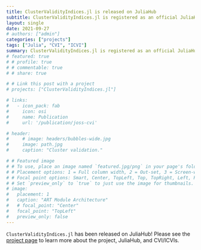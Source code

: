```yaml
---
title: ClusterValidityIndices.jl is released on JuliaHub
subtitle: ClusterValidityIndices.jl is registered as an official JuliaHub package at version 0.1.0.
layout: single
date: 2021-09-27
# authors: ["admin"]
categories: ["projects"]
tags: ["Julia", "CVI", "ICVI"]
summary: ClusterValidityIndices.jl is registered as an official JuliaHub package at version 0.1.0.
# featured: true
# # profile: true
# # commentable: true
# # share: true

# # Link this post with a project
# projects: ["ClusterValidityIndices.jl"]

# links:
#   - icon_pack: fab
#     icon: osi
#     name: Publication
#     url: '/publication/joss-cvi'

# header:
#     # image: headers/bubbles-wide.jpg
#     image: path.jpg
#     caption: "Cluster validation."

# # Featured image
# # To use, place an image named `featured.jpg/png` in your page's folder.
# # Placement options: 1 = Full column width, 2 = Out-set, 3 = Screen-width
# # Focal point options: Smart, Center, TopLeft, Top, TopRight, Left, Right, BottomLeft, Bottom, BottomRight
# # Set `preview_only` to `true` to just use the image for thumbnails.
# image:
#   placement: 1
#   caption: "ART Module Architecture"
#   # focal_point: "Center"
#   focal_point: "TopLeft"
#   preview_only: false
---
```


`ClusterValidityIndices.jl` has been released on JuliaHub!
Please see the [project page](/project/clustervalidityindices) to learn more about the project, JuliaHub, and CVI/ICVIs.
